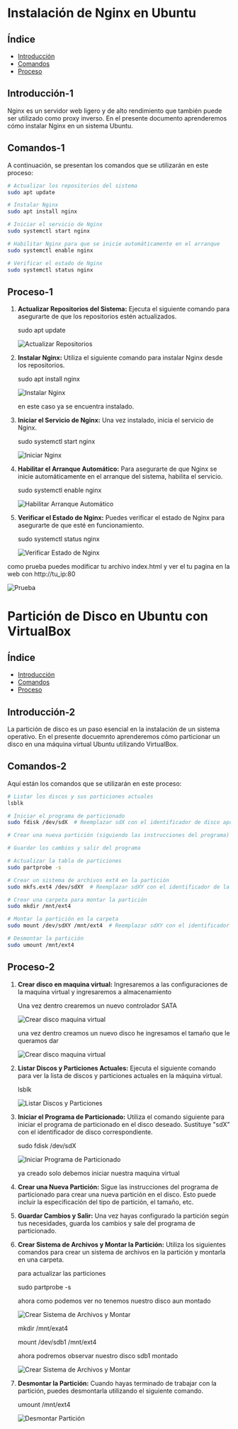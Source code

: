 # Instalación de Nginx en Ubuntu

## Índice

- [Introducción](#introducción-1)
- [Comandos](#comandos-1)
- [Proceso](#proceso-1)

## Introducción-1

Nginx es un servidor web ligero y de alto rendimiento que también puede ser utilizado como proxy inverso. En el presente documento aprenderemos cómo instalar Nginx en un sistema Ubuntu.

## Comandos-1

A continuación, se presentan los comandos que se utilizarán en este proceso:

```bash
# Actualizar los repositorios del sistema
sudo apt update

# Instalar Nginx
sudo apt install nginx

# Iniciar el servicio de Nginx
sudo systemctl start nginx

# Habilitar Nginx para que se inicie automáticamente en el arranque
sudo systemctl enable nginx

# Verificar el estado de Nginx
sudo systemctl status nginx
```
## Proceso-1

1. **Actualizar Repositorios del Sistema:**
   Ejecuta el siguiente comando para asegurarte de que los repositorios estén actualizados.

   sudo apt update

   ![Actualizar Repositorios](UPTADE.png)

2. **Instalar Nginx:**
   Utiliza el siguiente comando para instalar Nginx desde los repositorios.

   sudo apt install nginx

   ![Instalar Nginx](NGINX.png)

   en este caso ya se encuentra instalado.

3. **Iniciar el Servicio de Nginx:**
   Una vez instalado, inicia el servicio de Nginx.

   sudo systemctl start nginx

   ![Iniciar Nginx](start.png)

4. **Habilitar el Arranque Automático:**
   Para asegurarte de que Nginx se inicie automáticamente en el arranque del sistema, habilita el servicio.

   sudo systemctl enable nginx

   ![Habilitar Arranque Automático](enable.png)

5. **Verificar el Estado de Nginx:**
   Puedes verificar el estado de Nginx para asegurarte de que esté en funcionamiento.

   sudo systemctl status nginx

   ![Verificar Estado de Nginx](status.png)


como prueba puedes modificar tu archivo index.html y ver el tu pagina en la web con http://tu_ip:80

![Prueba](prueba.png)



# Partición de Disco en Ubuntu con VirtualBox

## Índice

- [Introducción](#introducción-2)
- [Comandos](#comandos-2)
- [Proceso](#proceso-2)

## Introducción-2

La partición de disco es un paso esencial en la instalación de un sistema operativo. En el presente docuemnto aprenderemos cómo particionar un disco en una máquina virtual Ubuntu utilizando VirtualBox.

## Comandos-2

Aquí están los comandos que se utilizarán en este proceso:

```bash
# Listar los discos y sus particiones actuales
lsblk

# Iniciar el programa de particionado
sudo fdisk /dev/sdX  # Reemplazar sdX con el identificador de disco apropiado

# Crear una nueva partición (siguiendo las instrucciones del programa)

# Guardar los cambios y salir del programa

# Actualizar la tabla de particiones
sudo partprobe -s

# Crear un sistema de archivos ext4 en la partición
sudo mkfs.ext4 /dev/sdXY  # Reemplazar sdXY con el identificador de la partición

# Crear una carpeta para montar la partición
sudo mkdir /mnt/ext4

# Montar la partición en la carpeta
sudo mount /dev/sdXY /mnt/ext4  # Reemplazar sdXY con el identificador de la partición

# Desmontar la partición
sudo umount /mnt/ext4
```

## Proceso-2

1. **Crear disco en maquina virtual:**
    Ingresaremos a las configuraciones de la maquina virtual y ingresaremos a almacenamiento

    Una vez dentro crearemos un nuevo controlador SATA

    ![Crear disco maquina virtual](crear.png)

    una vez dentro creamos un nuevo disco he ingresamos el tamaño que le queramos dar 

    ![Crear disco maquina virtual](sata.png)

2. **Listar Discos y Particiones Actuales:**
   Ejecuta el siguiente comando para ver la lista de discos y particiones actuales en la máquina virtual.

   lsblk

   ![Listar Discos y Particiones](lslbk.png)

3. **Iniciar el Programa de Particionado:**
   Utiliza el comando siguiente para iniciar el programa de particionado en el disco deseado. Sustituye "sdX" con el identificador de disco correspondiente.

   sudo fdisk /dev/sdX

    ![Iniciar Programa de Particionado](fdisk.png)
   
   ya creado solo debemos iniciar nuestra maquina virtual

4. **Crear una Nueva Partición:**
   Sigue las instrucciones del programa de particionado para crear una nueva partición en el disco. Esto puede incluir la especificación del tipo de partición, el tamaño, etc.

5. **Guardar Cambios y Salir:**
   Una vez hayas configurado la partición según tus necesidades, guarda los cambios y sale del programa de particionado.

6. **Crear Sistema de Archivos y Montar la Partición:**
   Utiliza los siguientes comandos para crear un sistema de archivos en la partición y montarla en una carpeta.

   
   para actualizar las particiones 

   sudo partprobe -s

   ahora como podemos ver no tenemos nuestro disco aun montado

   ![Crear Sistema de Archivos y Montar](lista.png)

   mkdir /mnt/exat4

   mount /dev/sdb1 /mnt/ext4

   ahora podremos observar nuestro disco sdb1 montado

   ![Crear Sistema de Archivos y Montar](montar.png)

7. **Desmontar la Partición:**
   Cuando hayas terminado de trabajar con la partición, puedes desmontarla utilizando el siguiente comando.

   umount /mnt/ext4

   ![Desmontar Partición](desmontar.png)
